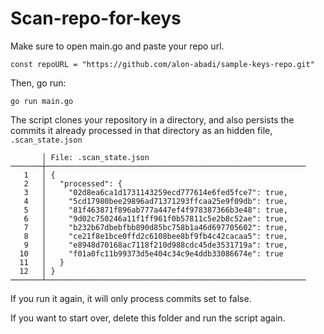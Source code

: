 # Scan-repo-for-keys

Make sure to open main.go and paste your repo url. 

```
const repoURL = "https://github.com/alon-abadi/sample-keys-repo.git"
```

Then, go run: 
```
go run main.go
```


The script clones your repository in a directory, and also persists the commits it already processed in that directory as an hidden file, `.scan_state.json`

```
       │ File: .scan_state.json
───────┼──────────────────────────────────────────────────────────
   1   │ {
   2   │   "processed": {
   3   │     "02d8ea6ca1d1731143259ecd777614e6fed5fce7": true,
   4   │     "5cd17980bee29896ad71371293ffcaa25e9f09db": true,
   5   │     "81f463871f896ab777a447ef4f978387366b3e48": true,
   6   │     "9d02c750246a11f1ff961f0b57811c5e2b8c52ae": true,
   7   │     "b232b67dbebfbb890d85bc758b1a46d697705602": true,
   8   │     "ce21f8e1bce0ffd2c6108bee8bf9fb4c42cacaa5": true,
   9   │     "e8948d70168ac7118f210d988cdc45de3531719a": true,
  10   │     "f01a0fc11b99373d5e404c34c9e4ddb33086674e": true
  11   │   }
  12   │ }
───────┴──────────────────────────────────────────────────────────
```

If you run it again, it will only process commits set to false. 

If you want to start over, delete this folder and run the script again. 

